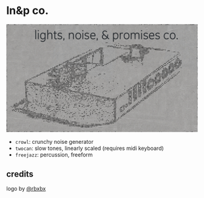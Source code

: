 # ln&p co.

![](https://github.com/cfdrake/lnp/raw/master/assets/logo.jpg)

* `crowl`: crunchy noise generator
* `twocan`: slow tones, linearly scaled (requires midi keyboard)
* `freejazz`: percussion, freeform

## credits

logo by [@rbxbx](https://github.com/rbxbx)
